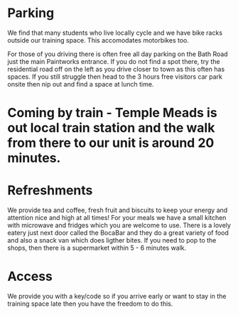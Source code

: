 # Parking

We find that many students who live locally cycle and we have bike racks outside our training space. This accomodates motorbikes too.

For those of you driving there is often free all day parking on the Bath Road just the main Paintworks entrance. If you do not find a spot there, try the residential road
off on the left as you drive closer to town as this often has spaces. If you still struggle then head to the 3 hours free visitors car park onsite then nip out and find a space at lunch time.

# Coming by train - Temple Meads is out local train station and the walk from there to our unit is around 20 minutes.

# Refreshments

We provide tea and coffee, fresh fruit and biscuits to keep your energy and attention nice and high at all times! For your meals we have a small kitchen with microwave and fridges
which you are welcome to use. There is a lovely eatery just next door called the BocaBar and they do a great variety of food and also a snack van which does ligther bites. If you need to pop to the shops, then there is a supermarket within
5 - 6 minutes walk.

# Access

We provide you with a key/code so if you arrive early or want to stay in the training space late then you have the freedom to do this.